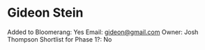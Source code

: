 # Gideon Stein

Added to Bloomerang: Yes
Email: gideon@gmail.com
Owner: Josh Thompson
Shortlist for Phase 1?: No